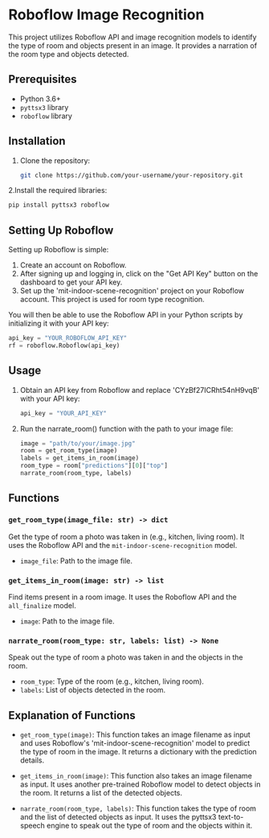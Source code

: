 # Roboflow Image Recognition

This project utilizes Roboflow API and image recognition models to identify the type of room and objects present in an image. It provides a narration of the room type and objects detected.

## Prerequisites

- Python 3.6+
- `pyttsx3` library
- `roboflow` library

## Installation

1. Clone the repository:

   ```bash
   git clone https://github.com/your-username/your-repository.git
   ```
2.Install the required libraries:
   ```bash
   pip install pyttsx3 roboflow
   ```
## Setting Up Roboflow

Setting up Roboflow is simple:

1. Create an account on Roboflow.
2. After signing up and logging in, click on the "Get API Key" button on the dashboard to get your API key.
3. Set up the 'mit-indoor-scene-recognition' project on your Roboflow account. This project is used for room type recognition.

You will then be able to use the Roboflow API in your Python scripts by initializing it with your API key:

```python
api_key = "YOUR_ROBOFLOW_API_KEY"
rf = roboflow.Roboflow(api_key)
```
## Usage
1. Obtain an API key from Roboflow and replace 'CYzBf27ICRht54nH9vqB' with your API key:
   ```python
   api_key = "YOUR_API_KEY"
   ```
2. Run the narrate_room() function with the path to your image file:
   ```python
   image = "path/to/your/image.jpg"
   room = get_room_type(image)
   labels = get_items_in_room(image)
   room_type = room["predictions"][0]["top"]
   narrate_room(room_type, labels)
   ```
## Functions

### `get_room_type(image_file: str) -> dict`

Get the type of room a photo was taken in (e.g., kitchen, living room). It uses the Roboflow API and the `mit-indoor-scene-recognition` model.

- `image_file`: Path to the image file.

### `get_items_in_room(image: str) -> list`

Find items present in a room image. It uses the Roboflow API and the `all_finalize` model.

- `image`: Path to the image file.

### `narrate_room(room_type: str, labels: list) -> None`

Speak out the type of room a photo was taken in and the objects in the room.

- `room_type`: Type of the room (e.g., kitchen, living room).
- `labels`: List of objects detected in the room.

## Explanation of Functions

- `get_room_type(image)`: This function takes an image filename as input and uses Roboflow's 'mit-indoor-scene-recognition' model to predict the type of room in the image. It returns a dictionary with the prediction details.

- `get_items_in_room(image)`: This function also takes an image filename as input. It uses another pre-trained Roboflow model to detect objects in the room. It returns a list of the detected objects.

- `narrate_room(room_type, labels)`: This function takes the type of room and the list of detected objects as input. It uses the pyttsx3 text-to-speech engine to speak out the type of room and the objects within it.







